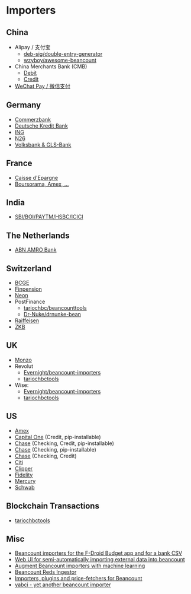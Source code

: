 # Importers

## China

- Alipay / 支付宝
    - [deb-sig/double-entry-generator](https://github.com/deb-sig/double-entry-generator)
    - [wzyboy/awesome-beancount](https://github.com/wzyboy/awesome-beancount/blob/master/importers/alipay_acclog.py)
- China Merchants Bank (CMB)
    - [Debit](https://github.com/wzyboy/awesome-beancount/blob/master/importers/cmb_debit_cards.py)
    - [Credit](https://github.com/wzyboy/awesome-beancount/blob/master/importers/cmb_credit_cards.py)
- [WeChat Pay / 微信支付](https://github.com/deb-sig/double-entry-generator)

## Germany

- [Commerzbank](https://github.com/siddhantgoel/beancount-commerzbank)
- [Deutsche Kredit Bank](https://github.com/siddhantgoel/beancount-dkb)
- [ING](https://github.com/siddhantgoel/beancount-ing)
- [N26](https://github.com/siddhantgoel/beancount-n26)
- [Volksbank & GLS-Bank](https://github.com/Fjanks/beancount-importer-volksbank)

## France

- [Caisse d'Epargne](https://github.com/ArthurFDLR/beancount-ce)
- [Boursorama, Amex, ... ](https://github.com/grostim/Beancount-myTools)

## India
- [SBI/BOI/PAYTM/HSBC/ICICI](https://github.com/dumbPy/beancount-importers-india)

## The Netherlands
- [ABN AMRO Bank](https://github.com/deepakg/beancount-abnamro)

## Switzerland
- [BCGE](https://tariochbctools.readthedocs.io/)
- [Finpension](https://github.com/Dr-Nuke/drnuke-bean?tab=readme-ov-file#finpension-importer)
- [Neon](https://tariochbctools.readthedocs.io/)
- PostFinance
    - [tariochbc/beancounttools](https://github.com/tarioch/beancounttools/blob/master/src/tariochbctools/importers/postfinance/importer.py)
    - [Dr-Nuke/drnunke-bean](https://github.com/Dr-Nuke/drnuke-bean?tab=readme-ov-file#postfinance-importer-swiss)
- [Raiffeisen](https://tariochbctools.readthedocs.io/)
- [ZKB](https://tariochbctools.readthedocs.io/)

## UK
- [Monzo](https://github.com/Evernight/beancount-importers/)
- Revolut
    - [Evernight/beancount-importers](https://github.com/Evernight/beancount-importers/blob/main/src/beancount_importers/import_revolut.py)
    - [tariochbctools](https://tariochbctools.readthedocs.io/en/latest/importers.html#revolut)
- Wise:
    - [Evernight/beancount-importers](https://github.com/Evernight/beancount-importers/blob/main/src/beancount_importers/import_wise.py)
    - [tariochbctools](https://tariochbctools.readthedocs.io/en/latest/importers.html#wise-formerly-transferwise)

## US

- [Amex](https://gist.github.com/mterwill/7fdcc573dc1aa158648aacd4e33786e8#file-importers-amex-py)
- [Capital One](https://github.com/mtlynch/beancount-capitalone) (Credit, pip-installable)
- [Chase](https://github.com/mtlynch/beancount-chase-bank) (Checking, Credit, pip-installable)
- [Chase](https://github.com/ArthurFDLR/beancount-chase) (Checking, pip-installable)
- [Chase](https://gist.github.com/mterwill/7fdcc573dc1aa158648aacd4e33786e8#file-importers-chase-py) (Checking, Credit)
- [Citi](https://gist.github.com/mterwill/7fdcc573dc1aa158648aacd4e33786e8#file-importers-citi-py)
- [Clipper](https://git.sr.ht/~goorzhel/beancount-clipper)
- [Fidelity](https://tariochbctools.readthedocs.io/)
- [Mercury](https://github.com/mtlynch/beancount-mercury)
- [Schwab](https://gist.github.com/mterwill/7fdcc573dc1aa158648aacd4e33786e8#file-importers-schwab-py)

## Blockchain Transactions

- [tariochbctools](https://tariochbctools.readthedocs.io/en/latest/importers.html#blockchain)

## Misc

- [Beancount importers for the F-Droid Budget app and for a bank CSV](https://github.com/jamatute/beancount-importer)
- [Web UI for semi-automatically importing external data into beancount](https://github.com/jbms/beancount-import)
- [Augment Beancount importers with machine learning](https://github.com/beancount/smart_importer)
- [Beancount Reds Ingestor](https://github.com/redstreet/beancount_reds_importers)
- [Importers, plugins and price-fetchers for Beancount](https://github.com/tarioch/beancounttools)
- [yabci - yet another beancount importer](https://codeberg.org/privatize-koala/yabci) 